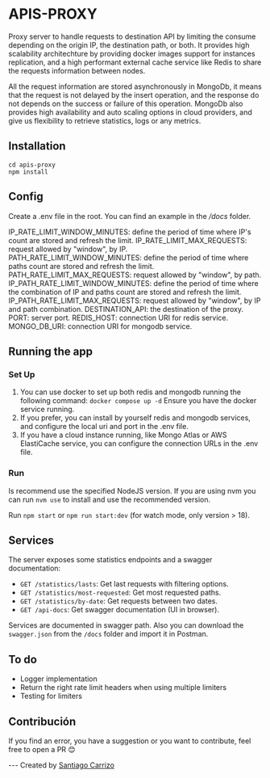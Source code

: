 # APIS-PROXY

Proxy server to handle requests to destination API by limiting the consume depending on the origin IP, the destination path, or both. It provides high scalability architechture by providing docker images support for instances replication, and a high performant external cache service like Redis to share the requests information between nodes.

All the request information are stored asynchronously in MongoDb, it means that the request is not delayed by the insert operation, and the response do not depends on the success or failure of this operation. MongoDb also provides high availability and auto scaling options in cloud providers, and give us flexibility to retrieve statistics, logs or any metrics.

## Installation

```
cd apis-proxy
npm install
```

## Config

Create a .env file in the root.
You can find an example in the _/docs_ folder.

IP_RATE_LIMIT_WINDOW_MINUTES: define the period of time where IP's count are stored and refresh the limit.
IP_RATE_LIMIT_MAX_REQUESTS: request allowed by "window", by IP.
PATH_RATE_LIMIT_WINDOW_MINUTES: define the period of time where paths count are stored and refresh the limit.
PATH_RATE_LIMIT_MAX_REQUESTS: request allowed by "window", by path.
IP_PATH_RATE_LIMIT_WINDOW_MINUTES: define the period of time where the combination of IP and paths count are stored and refresh the limit.
IP_PATH_RATE_LIMIT_MAX_REQUESTS: request allowed by "window", by IP and path combination.
DESTINATION_API: the destination of the proxy.
PORT: server port.
REDIS_HOST: connection URI for redis service.
MONGO_DB_URI: connection URI for mongodb service.

## Running the app

### Set Up

1. You can use docker to set up both redis and mongodb running the following command:
   `docker compose up -d`
   Ensure you have the docker service running.
2. If you prefer, you can install by yourself redis and mongodb services, and configure the local uri and port in the .env file.
3. If you have a cloud instance running, like Mongo Atlas or AWS ElastiCache service, you can configure the connection URLs in the .env file.

### Run

Is recommend use the specified NodeJS version. If you are using nvm you can run
`nvm use`
to install and use the recommended version.

Run `npm start` or `npm run start:dev` (for watch mode, only version > 18).

## Services

The server exposes some statistics endpoints and a swagger documentation:

- `GET /statistics/lasts`: Get last requests with filtering options.
- `GET /statistics/most-requested`: Get most requested paths.
- `GET /statistics/by-date`: Get requests between two dates.
- `GET /api-docs`: Get swagger documentation (UI in browser).

Services are documented in swagger path. Also you can download the `swagger.json` from the `/docs` folder and import it in Postman.

## To do

- Logger implementation
- Return the right rate limit headers when using multiple limiters
- Testing for limiters

## Contribución

If you find an error, you have a suggestion or you want to contribute, feel free to open a PR 😊

--- Created by [Santiago Carrizo](https://github.com/carrizosan)
